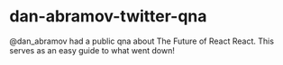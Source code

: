 # dan-abramov-twitter-qna
@dan_abramov had a public qna about The Future of React React. This serves as an easy guide to what went down!
